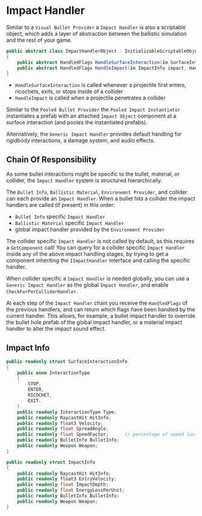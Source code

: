 # Impact Handler

Similar to a `Visual Bullet Provider` a `Impact Handler` is also a scriptable object, which adds a layer of abstraction between the ballistic simulation and the rest of your game.

```C#
public abstract class ImpactHandlerObject : InitializableScriptableObject, IImpactHandler
{
    public abstract HandledFlags HandleSurfaceInteraction(in SurfaceInteractionInfo impact, HandledFlags flags);
    public abstract HandledFlags HandleImpact(in ImpactInfo impact, HandledFlags flags);
}
```

- `HandleSurfaceInteraction` is called whenever a projectile first enters, ricochets, exits, or stops inside of a collider
- `HandleImpact` is called when a projectile penetrates a collider

Similar to the `Pooled Bullet Provider` the `Pooled Impact Instantiator` instantiates a prefab with an attached `Impact Object` component at a surface interaction (and pooles the instantiated prefabs).

Alternatively, the `Generic Impact Handler` provides default handling for rigidbody interactions, a damage system, and audio effects.

## Chain Of Responsibility

As some bullet interactions might be specific to the bullet, material, or collider, the `Impact Handler` system is structured hierarchically.

The `Bullet Info`, `Ballistic Material`, `Environemnt Provider`, and collider can each provide an `Impact Handler`.
When a bullet hits a collider the impact handlers are called (if present) in this order:

- `Bullet Info` specific `Impact Handler`
- `Ballistic Material` specific `Impact Handler`
- global impact handler provided by the `Environment Provider`

The collider specific `Impact Handler` is not called by default, as this requires a `GetComponent` call!
You can query for a collider specific `Impact Handler` inside any of the above impact handling stages, by trying to get a component inheriting the `IImpactHandler` interface and calling the specific handler.

When collider specific a `Impact Handler` is needed globally, you can use a `Generic Impact Handler` as the global `Impact Handler`, and enable `CheckForPerColliderHandler`.

At each step of the `Impact Handler` chain you receive the `HandledFlags` of the previous handlers, and can return which flags have been handled by the current handler.
This allows, for example, a bullet impact handler to override the bullet hole prefab of the global impact handler, or a material impact handler to alter the impact sound effect.

## Impact Info

```C#
public readonly struct SurfaceInteractionInfo
{
    public enum InteractionType
    {
        STOP,
        ENTER,
        RICOCHET,
        EXIT,
    }
    public readonly InteractionType Type;
    public readonly RaycastHit HitInfo;
    public readonly float3 Velocity;
    public readonly float SpreadAngle;
    public readonly float SpeedFactor;      // percentage of speed lost on ricochet
    public readonly BulletInfo BulletInfo;
    public readonly Weapon Weapon;
}

public readonly struct ImpactInfo
{
    public readonly RaycastHit HitInfo;
    public readonly float3 EntryVelocity;
    public readonly float ImpactDepth;
    public readonly float EnergyLossPerUnit;
    public readonly BulletInfo BulletInfo;
    public readonly Weapon Weapon;
}
```
